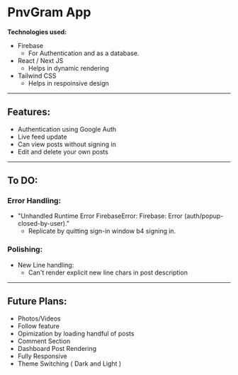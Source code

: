 # **PnvGram App**

**Technologies used:**

- Firebase
    - For Authentication and as a database.
- React / Next JS
    - Helps in dynamic rendering
- Tailwind CSS
    - Helps in respoinsive design


---
## **Features:**
- Authentication using Google Auth
- Live feed update
- Can view posts without signing in
- Edit and delete your own posts

---


## **To DO:**

### **Error Handling:**


- "Unhandled Runtime Error
FirebaseError: Firebase: Error (auth/popup-closed-by-user)." 
    - Replicate by quitting sign-in window b4 signing in.

### **Polishing:**

-  New Line handling:
    - Can't render explicit new line chars in post description

---

## **Future Plans:**

- Photos/Videos
- Follow feature
- Opimization by loading handful of posts
- Comment Section
- Dashboard Post Rendering
- Fully Responsive
- Theme Switching ( Dark and Light )





